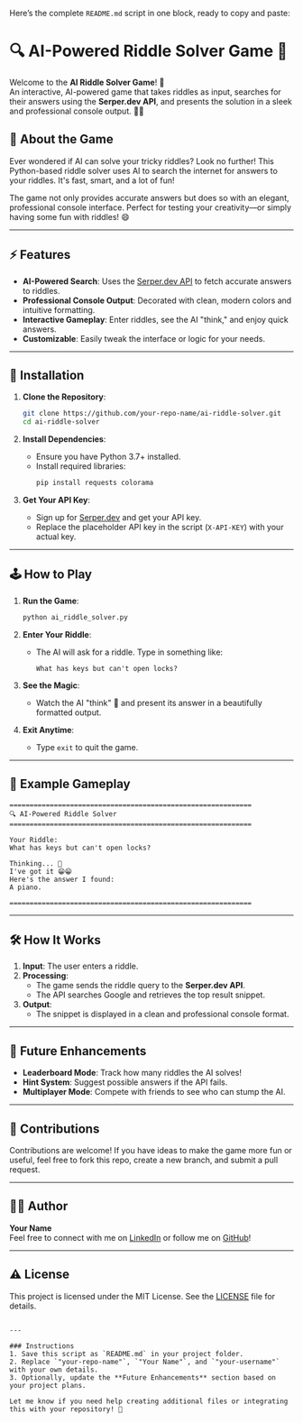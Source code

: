 Here’s the complete `README.md` script in one block, ready to copy and paste:


# 🔍 AI-Powered Riddle Solver Game 🧩

Welcome to the **AI Riddle Solver Game**! 🎉  
An interactive, AI-powered game that takes riddles as input, searches for their answers using the **Serper.dev API**, and presents the solution in a sleek and professional console output. 🧠✨

## 📖 About the Game
Ever wondered if AI can solve your tricky riddles? Look no further! This Python-based riddle solver uses AI to search the internet for answers to your riddles. It's fast, smart, and a lot of fun!

The game not only provides accurate answers but does so with an elegant, professional console interface. Perfect for testing your creativity—or simply having some fun with riddles! 😄

---

## ⚡ Features
- **AI-Powered Search**: Uses the [Serper.dev API](https://serper.dev/) to fetch accurate answers to riddles.
- **Professional Console Output**: Decorated with clean, modern colors and intuitive formatting.
- **Interactive Gameplay**: Enter riddles, see the AI "think," and enjoy quick answers.
- **Customizable**: Easily tweak the interface or logic for your needs.

---

## 🚀 Installation
1. **Clone the Repository**:
   ```bash
   git clone https://github.com/your-repo-name/ai-riddle-solver.git
   cd ai-riddle-solver
   ```

2. **Install Dependencies**:
   - Ensure you have Python 3.7+ installed.
   - Install required libraries:
     ```bash
     pip install requests colorama
     ```

3. **Get Your API Key**:
   - Sign up for [Serper.dev](https://serper.dev/) and get your API key.
   - Replace the placeholder API key in the script (`X-API-KEY`) with your actual key.

---

## 🕹️ How to Play
1. **Run the Game**:
   ```bash
   python ai_riddle_solver.py
   ```

2. **Enter Your Riddle**:
   - The AI will ask for a riddle. Type in something like:
     ```
     What has keys but can't open locks?
     ```

3. **See the Magic**:
   - Watch the AI "think" 🤔 and present its answer in a beautifully formatted output.

4. **Exit Anytime**:
   - Type `exit` to quit the game.

---

## 🌟 Example Gameplay
```plaintext
============================================================
🔍 AI-Powered Riddle Solver
============================================================

Your Riddle:
What has keys but can't open locks?

Thinking... 🤔
I've got it 😁😁
Here's the answer I found:
A piano.

============================================================
```

---

## 🛠️ How It Works
1. **Input**: The user enters a riddle.
2. **Processing**: 
   - The game sends the riddle query to the **Serper.dev API**.
   - The API searches Google and retrieves the top result snippet.
3. **Output**:
   - The snippet is displayed in a clean and professional console format.

---

## 🔮 Future Enhancements
- **Leaderboard Mode**: Track how many riddles the AI solves!
- **Hint System**: Suggest possible answers if the API fails.
- **Multiplayer Mode**: Compete with friends to see who can stump the AI.

---

## 🤝 Contributions
Contributions are welcome! If you have ideas to make the game more fun or useful, feel free to fork this repo, create a new branch, and submit a pull request.

---

## 🧑‍💻 Author
**Your Name**  
Feel free to connect with me on [LinkedIn](https://linkedin.com) or follow me on [GitHub](https://github.com/your-username)!

---

## ⚠️ License
This project is licensed under the MIT License. See the [LICENSE](LICENSE) file for details.
```

---

### Instructions
1. Save this script as `README.md` in your project folder.
2. Replace `"your-repo-name"`, `"Your Name"`, and `"your-username"` with your own details.
3. Optionally, update the **Future Enhancements** section based on your project plans.

Let me know if you need help creating additional files or integrating this with your repository! 🚀
